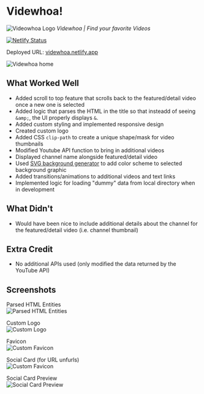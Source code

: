 # Videwhoa!

![Videowhoa Logo](https://videwhoa.netlify.app/images/logo/videwhoa-logo.svg)
_Videwhoa | Find your favorite Videos_

[![Netlify Status](https://api.netlify.com/api/v1/badges/74e20d93-3f2f-49ec-887e-b3458a3a77a8/deploy-status)](https://app.netlify.com/sites/videwhoa/deploys)

Deployed URL: [videwhoa.netlify.app](https://videwhoa.netlify.app/)

![Videwhoa home](https://videwhoa.netlify.app/images/screenshots/videwhoa-home.png)

## What Worked Well

- Added scroll to top feature that scrolls back to the featured/detail video once a new one is selected
- Added logic that parses the HTML in the title so that insteadd of seeing `&amp;`, the UI properly displays `&`.
- Added custom styling and implemented responsive design
- Created custom logo
- Added CSS `clip-path` to create a unique shape/mask for video thumbnails
- Modified Youtube API function to bring in additional videos
- Displayed channel name alongside featured/detail video
- Used [SVG background generator](https://www.svgbackgrounds.com/#liquid-cheese) to add color scheme to selected background graphic
- Added transitions/animations to additional videos and text links
- Implemented logic for loading "dummy" data from local directory when in development

## What Didn't

- Would have been nice to include additional details about the channel for the featured/detail video (i.e. channel thumbnail)

## Extra Credit

- No additional APIs used (only modified the data returned by the YouTube API)

## Screenshots

Parsed HTML Entities  
![Parsed HTML Entities](https://videwhoa.netlify.app/images/screenshots/parsed-html-entities.png)

Custom Logo  
![Custom Logo](https://videwhoa.netlify.app/images/logo/videwhoa-logo-white.svg)

Favicon  
![Custom Favicon](https://videwhoa.netlify.app/favicon.png)

Social Card (for URL unfurls)  
![Custom Favicon](https://videwhoa.netlify.app/images/social-card/videwhoa-social-card.png)

Social Card Preview  
![Social Card Preview](https://videwhoa.netlify.app/images/social-card/social-card-preview.png)
